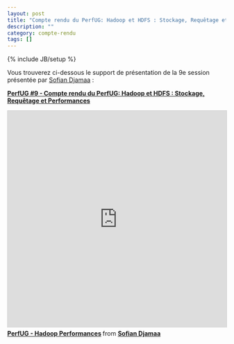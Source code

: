 ```yaml
---
layout: post
title: "Compte rendu du PerfUG: Hadoop et HDFS : Stockage, Requêtage et Performances"
description: ""
category: compte-rendu
tags: []
---
```

{% include JB/setup %}

Vous trouverez ci-dessous le support de présentation de la 9e session présentée par [Sofian Djamaa](https://twitter.com/sdjamaa) :
<!-- more -->

<strong><a href="http://fr.slideshare.net/SofianDjamaa/perfug-hadoop-performances" title="HadoopPerf">PerfUG #9 - Compte rendu du PerfUG: Hadoop et HDFS : Stockage, Requêtage et Performances</a> </strong>

<iframe src="http://www.slideshare.net/slideshow/embed_code/34026673" width="600" height="500" frameborder="0" marginwidth="0" marginheight="0" scrolling="no" style="border:1px solid #CCC; border-width:1px 1px 0; margin-bottom:5px; max-width: 100%;" allowfullscreen> </iframe> <div style="margin-bottom:5px"> <strong> <a href="https://fr.slideshare.net/SofianDjamaa/perfug-hadoop-performances" title="PerfUG - Hadoop Performances" target="_blank">PerfUG - Hadoop Performances</a> </strong> from <strong><a href="http://www.slideshare.net/SofianDjamaa" target="_blank">Sofian Djamaa</a></strong> </div>